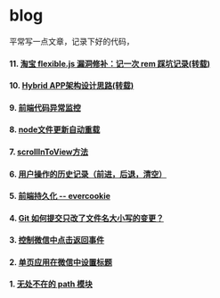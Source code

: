 # blog
平常写一点文章，记录下好的代码，

#### 11. [淘宝 flexible.js 漏洞修补：记一次 rem 踩坑记录(转载)](https://github.com/Liqihan/blog/issues/11)
#### 10. [Hybrid APP架构设计思路(转载)](https://github.com/Liqihan/blog/issues/9)
#### 9. [前端代码异常监控](https://github.com/Liqihan/blog/issues/9)
#### 8. [node文件更新自动重载](https://github.com/Liqihan/blog/issues/6)
#### 7. [scrollInToView方法](https://github.com/Liqihan/blog/issues/8)
#### 6. [用户操作的历史记录（前进，后退，清空）](https://github.com/Liqihan/blog/issues/7)
#### 5. [前端持久化 -- evercookie](https://github.com/Liqihan/blog/issues/5)
#### 4. [Git 如何提交只改了文件名大小写的变更？](https://github.com/Liqihan/blog/issues/4)
#### 3. [控制微信中点击返回事件](https://github.com/Liqihan/blog/issues/3)
#### 2. [单页应用在微信中设置标题](https://github.com/Liqihan/blog/issues/2)
#### 1. [无处不在的 path 模块](https://github.com/Liqihan/blog/issues/1)
